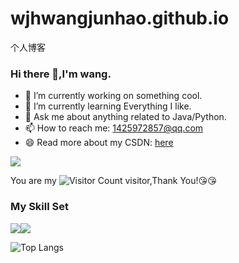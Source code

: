 # wjhwangjunhao.github.io
个人博客
### Hi there 👋,I'm wang.

- 🔭 I’m currently working on something cool.
- 🌱 I’m currently learning Everything I like.
- 💬 Ask me about anything related to Java/Python.
- 📫 How to reach me: 1425972857@qq.com
- 😄 Read more about my CSDN: [here](https://blog.csdn.net/qq_63662672?spm=1000.2115.3001.5343)

![](https://github-readme-stats.vercel.app/api?username=wjhwangjunhao&show_icons=true&theme=transparent)

You are my ![Visitor Count](https://profile-counter.glitch.me/wjhwangjunhao/count.svg) visitor,Thank You!:kissing_heart::kissing_heart:

### My Skill Set

![](https://img.shields.io/badge/Java-ED8B00?style=for-the-badge&logo=openjdk&logoColor=white)![](https://img.shields.io/badge/Python-3776AB?style=for-the-badge&logo=python&logoColor=white)

![Top Langs](https://github-readme-stats.vercel.app/api/top-langs/?username=wjhwangjunhao&layout=compact&theme=tokyonight)
